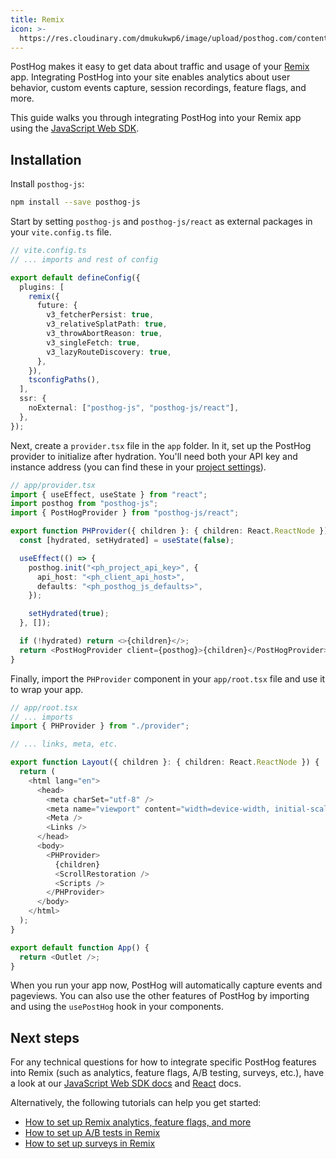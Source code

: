 ```yaml
---
title: Remix
icon: >-
  https://res.cloudinary.com/dmukukwp6/image/upload/posthog.com/contents/docs/integrate/frameworks/remix.svg
---
```


PostHog makes it easy to get data about traffic and usage of your [Remix](https://remix.run/) app. Integrating PostHog into your site enables analytics about user behavior, custom events capture, session recordings, feature flags, and more.

This guide walks you through integrating PostHog into your Remix app using the [JavaScript Web SDK](/docs/libraries/js).

## Installation

Install `posthog-js`:

```bash
npm install --save posthog-js
```

Start by setting `posthog-js` and `posthog-js/react` as external packages in your `vite.config.ts` file.

```ts
// vite.config.ts
// ... imports and rest of config

export default defineConfig({
  plugins: [
    remix({
      future: {
        v3_fetcherPersist: true,
        v3_relativeSplatPath: true,
        v3_throwAbortReason: true,
        v3_singleFetch: true,
        v3_lazyRouteDiscovery: true,
      },
    }),
    tsconfigPaths(),
  ],
  ssr: {
    noExternal: ["posthog-js", "posthog-js/react"],
  },
});
```

Next, create a `provider.tsx` file in the `app` folder. In it, set up the PostHog provider to initialize after hydration. You'll need both your API key and instance address (you can find these in your [project settings](https://us.posthog.com/project/settings)).

```ts
// app/provider.tsx
import { useEffect, useState } from "react";
import posthog from "posthog-js";
import { PostHogProvider } from "posthog-js/react";

export function PHProvider({ children }: { children: React.ReactNode }) {
  const [hydrated, setHydrated] = useState(false);

  useEffect(() => {
    posthog.init("<ph_project_api_key>", {
      api_host: "<ph_client_api_host>",
      defaults: "<ph_posthog_js_defaults>",
    });

    setHydrated(true);
  }, []);

  if (!hydrated) return <>{children}</>;
  return <PostHogProvider client={posthog}>{children}</PostHogProvider>;
}
```

Finally, import the `PHProvider` component in your `app/root.tsx` file and use it to wrap your app.

```ts
// app/root.tsx
// ... imports
import { PHProvider } from "./provider";

// ... links, meta, etc.

export function Layout({ children }: { children: React.ReactNode }) {
  return (
    <html lang="en">
      <head>
        <meta charSet="utf-8" />
        <meta name="viewport" content="width=device-width, initial-scale=1" />
        <Meta />
        <Links />
      </head>
      <body>
        <PHProvider>
          {children}
          <ScrollRestoration />
          <Scripts />
        </PHProvider>
      </body>
    </html>
  );
}

export default function App() {
  return <Outlet />;
}
```

When you run your app now, PostHog will automatically capture events and pageviews. You can also use the other features of PostHog by importing and using the `usePostHog` hook in your components.

## Next steps

For any technical questions for how to integrate specific PostHog features into Remix (such as analytics, feature flags, A/B testing, surveys, etc.), have a look at our [JavaScript Web SDK docs](/docs/libraries/js/features) and [React](/docs/libraries/react) docs.

Alternatively, the following tutorials can help you get started:

- [How to set up Remix analytics, feature flags, and more](/tutorials/remix-analytics)
- [How to set up A/B tests in Remix](/tutorials/remix-ab-tests)
- [How to set up surveys in Remix](/tutorials/remix-surveys)
